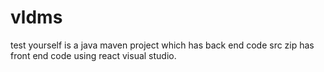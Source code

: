 # vldms
test yourself is a java maven project which has back end code
src zip has front end code using react visual studio.

